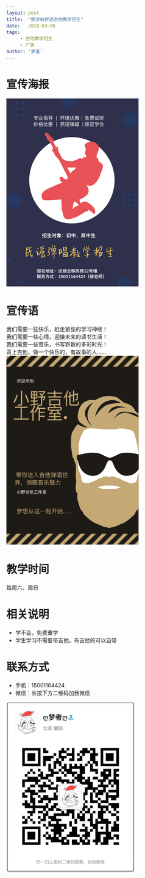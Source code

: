 ```yaml
---
layout: post
title:  "额济纳民谣吉他教学招生"
date:   2018-03-06
tags:
     - 吉他教学招生
     - 广告
author: '梦者'
---
```

# 宣传海报

<img src="/img/gteach.png" class="img-thumbnail" style="zoom:50%" />

# 宣传语
我们需要一些快乐，赶走紧张的学习神经！<br/>
我们需要一些心情，迎接未来的读书生活！<br/>
我们需要一些音乐，书写崭新的多彩时光！<br/>
背上吉他，做一个快乐的，有故事的人……
<img src="/img/xiaoye.png" class="img-thumbnail" style="zoom:50%" />

# 教学时间
每周六、周日

# 相关说明
  * 学不会，免费重学
  * 学生学习不需要带吉他，有吉他的可以自带
 
 # 联系方式
 
 * 手机：15001164424
 * 微信：长按下方二维码加我微信
 <img src="/img/weixin.jpeg" class="img-thumbnail" style="zoom:50%" />

 